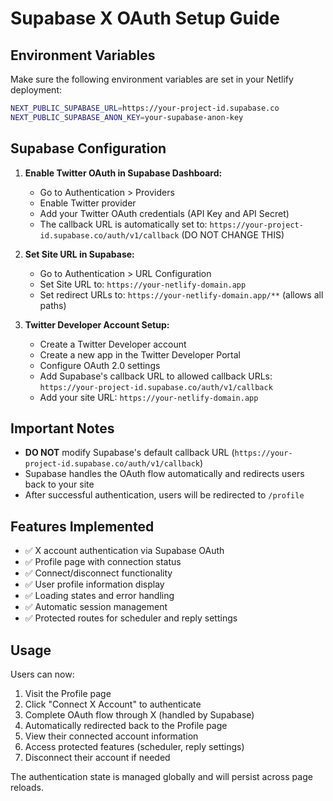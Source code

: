 # Supabase X OAuth Setup Guide

## Environment Variables

Make sure the following environment variables are set in your Netlify deployment:

```bash
NEXT_PUBLIC_SUPABASE_URL=https://your-project-id.supabase.co
NEXT_PUBLIC_SUPABASE_ANON_KEY=your-supabase-anon-key
```

## Supabase Configuration

1. **Enable Twitter OAuth in Supabase Dashboard:**
   - Go to Authentication > Providers
   - Enable Twitter provider
   - Add your Twitter OAuth credentials (API Key and API Secret)
   - The callback URL is automatically set to: `https://your-project-id.supabase.co/auth/v1/callback` (DO NOT CHANGE THIS)

2. **Set Site URL in Supabase:**
   - Go to Authentication > URL Configuration
   - Set Site URL to: `https://your-netlify-domain.app`
   - Set redirect URLs to: `https://your-netlify-domain.app/**` (allows all paths)

3. **Twitter Developer Account Setup:**
   - Create a Twitter Developer account
   - Create a new app in the Twitter Developer Portal
   - Configure OAuth 2.0 settings
   - Add Supabase's callback URL to allowed callback URLs: `https://your-project-id.supabase.co/auth/v1/callback`
   - Add your site URL: `https://your-netlify-domain.app`

## Important Notes

- **DO NOT** modify Supabase's default callback URL (`https://your-project-id.supabase.co/auth/v1/callback`)
- Supabase handles the OAuth flow automatically and redirects users back to your site
- After successful authentication, users will be redirected to `/profile`

## Features Implemented

- ✅ X account authentication via Supabase OAuth
- ✅ Profile page with connection status
- ✅ Connect/disconnect functionality
- ✅ User profile information display
- ✅ Loading states and error handling
- ✅ Automatic session management
- ✅ Protected routes for scheduler and reply settings

## Usage

Users can now:
1. Visit the Profile page
2. Click "Connect X Account" to authenticate
3. Complete OAuth flow through X (handled by Supabase)
4. Automatically redirected back to the Profile page
5. View their connected account information
6. Access protected features (scheduler, reply settings)
7. Disconnect their account if needed

The authentication state is managed globally and will persist across page reloads. 